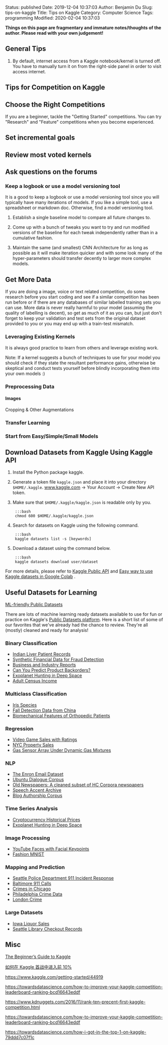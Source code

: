 Status: published
Date: 2019-12-04 10:37:03
Author: Benjamin Du
Slug: tips-on-kaggle
Title: Tips on Kaggle
Category: Computer Science
Tags: programming
Modified: 2020-02-04 10:37:03

**Things on this page are fragmentary and immature notes/thoughts of the author. Please read with your own judgement!**

## General Tips

1. By default,
    internet access from a Kaggle notebook/kernel is turned off.
    You have to manually turn it on from the right-side panel 
    in order to visit access internet.

## Tips for Competition on Kaggle

## Choose the Right Competitions

If you are a beginner, 
tackle the "Getting Started" competitions.
You can try "Research" and "Feature" competitions when you become experienced.

## Set incremental goals

## Review most voted kernels

## Ask questions on the forums



### Keep a logbook or use a model versioning tool 

It is a good to keep a logbook or use a model versioning tool 
since you will typically have many iterations of models.
If you like a simple tool, use a spreadsheet or markdown doc.
Otherwise, find a model versioning tool.

1. Establish a single baseline model to compare all future changes to.

2. Come up with a bunch of tweaks you want to try 
    and run modified versions of the baseline 
    for each tweak independently rather than in a cumulative fashion.

3. Maintain the same (and smallest) CNN Architecture for as long as possible 
    as it will make iteration quicker and with some look many of the hyper-parameters 
    should transfer decently to larger more complex models.

## Get More Data 

If you are doing a image, voice or text related competition,
do some research before you start coding 
and see if a similar competition has been run before 
or if there are any databases of similar labelled training sets you can use. 
More data is never really harmful to your model (assuming the quality of labelling is decent), 
so get as much of it as you can, 
but just don't forget to keep your validation 
and test sets from the original dataset provided to you 
or you may end up with a train-test mismatch.


### Leveraging Existing Kernels

It is always good practice to learn from others
and leverage existing work.

Note: If a kernel suggests a bunch of techniques to use for your model 
you should check if they state the resultant performance gains, 
otherwise be skeptical and conduct tests yourself 
before blindly incorporating them into your own models :)

### Preprocessing Data

#### Images

Cropping & Other Augmentations

### Transfer Learning

### Start from Easy/Simple/Small Models

## Download Datasets from Kaggle Using Kaggle API

1. Install the Python package kaggle. 

2. Generate a token file `kaggle.json` and place it into your directory `$HOME/.kaggle`.
    www.kaggle.com -> Your Account -> Create New API token. 

3. Make sure that `$HOME/.kaggle/kaggle.json` is readable only by you.

        :::bash
        chmod 600 $HOME/.kaggle/kaggle.json

4. Search for datasets on Kaggle using the following command.

        :::bash
        kaggle datasets list -s [keywords]

5. Download a dataset using the command below.

        :::bash
        kaggle datasets download user/dataset


For more details, 
please refer to [Kaggle Public API](https://www.kaggle.com/docs/api)
and
[Easy way to use Kaggle datasets in Google Colab](https://www.kaggle.com/general/51898)
.

## Useful Datasets for Learning

[ML-friendly Public Datasets](https://www.kaggle.com/annavictoria/ml-friendly-public-datasets)

There are lots of machine learning ready datasets available to use for fun or practice 
on Kaggle's [Public Datasets platform](https://www.kaggle.com/datasets). 
Here is a short list of some of our favorites that we've already had the chance to review. 
They're all (mostly) cleaned and ready for analysis!

### Binary Classification
* [Indian Liver Patient Records](https://www.kaggle.com/uciml/indian-liver-patient-records)
* [Synthetic Financial Data for Fraud Detection](https://www.kaggle.com/ntnu-testimon/paysim1)
* [Business and Industry Reports](https://www.kaggle.com/census/business-and-industry-reports)
* [Can You Predict Product Backorders?](https://www.kaggle.com/tiredgeek/predict-bo-trial)
* [Exoplanet Hunting in Deep Space](https://www.kaggle.com/keplersmachines/kepler-labelled-time-series-data)
* [Adult Census Income](https://www.kaggle.com/uciml/adult-census-income)

### Multiclass Classification
* [Iris Species](https://www.kaggle.com/uciml/iris)
* [Fall Detection Data from China](https://www.kaggle.com/pitasr/falldata)
* [Biomechanical Features of Orthopedic Patients](https://www.kaggle.com/uciml/biomechanical-features-of-orthopedic-patients)

### Regression
* [Video Game Sales with Ratings](https://www.kaggle.com/rush4ratio/video-game-sales-with-ratings)
* [NYC Property Sales](https://www.kaggle.com/new-york-city/nyc-property-sales)
* [Gas Sensor Array Under Dynamic Gas Mixtures](https://www.kaggle.com/uciml/gas-sensor-array-under-dynamic-gas-mixtures)

### NLP
* [The Enron Email Dataset](https://www.kaggle.com/wcukierski/enron-email-dataset)
* [Ubuntu Dialogue Corpus](https://www.kaggle.com/rtatman/ubuntu-dialogue-corpus)
* [Old Newspapers: A cleaned subset of HC Corpora newspapers](https://www.kaggle.com/alvations/old-newspapers)
* [Speech Accent Archive](https://www.kaggle.com/rtatman/speech-accent-archive)
* [Blog Authorship Corpus](https://www.kaggle.com/rtatman/blog-authorship-corpus)

### Time Series Analysis
* [Cryptocurrency Historical Prices](https://www.kaggle.com/sudalairajkumar/cryptocurrencypricehistory)
* [Exoplanet Hunting in Deep Space](https://www.kaggle.com/keplersmachines/kepler-labelled-time-series-data)

### Image Processing
* [YouTube Faces with Facial Keypoints](https://www.kaggle.com/selfishgene/youtube-faces-with-facial-keypoints)
* [Fashion MNIST](https://www.kaggle.com/zalando-research/fashionmnist)

### Mapping and Prediction
* [Seattle Police Department 911 Incident Response](https://www.kaggle.com/sohier/seattle-police-department-911-incident-response)
* [Baltimore 911 Calls](https://www.kaggle.com/sohier/baltimore-911-calls)
* [Crimes in Chicago](https://www.kaggle.com/currie32/crimes-in-chicago)
* [Philadelphia Crime Data](https://www.kaggle.com/mchirico/philadelphiacrimedata)
* [London Crime](https://www.kaggle.com/jboysen/london-crime)

### Large Datasets
* [Iowa Liquor Sales](https://www.kaggle.com/residentmario/iowa-liquor-sales)
* [Seattle Library Checkout Records](https://www.kaggle.com/seattle-public-library/seattle-library-checkout-records)

## Misc 

[The Beginner’s Guide to Kaggle](https://elitedatascience.com/beginner-kaggle)

[如何在 Kaggle 首战中进入前 10%](https://dnc1994.com/2016/04/rank-10-percent-in-first-kaggle-competition/)

https://www.kaggle.com/getting-started/44919

https://towardsdatascience.com/how-to-improve-your-kaggle-competition-leaderboard-ranking-bcd16643eddf

https://www.kdnuggets.com/2016/11/rank-ten-precent-first-kaggle-competition.html


https://towardsdatascience.com/how-to-improve-your-kaggle-competition-leaderboard-ranking-bcd16643eddf

https://towardsdatascience.com/how-i-got-in-the-top-1-on-kaggle-79ddd7c07f1c
